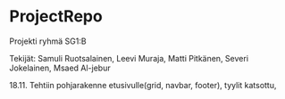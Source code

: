 # ProjectRepo

Projekti ryhmä SG1:B

Tekijät: Samuli Ruotsalainen, Leevi Muraja, Matti Pitkänen, Severi Jokelainen, Msaed Al-jebur

18.11.
Tehtiin pohjarakenne etusivulle(grid, navbar, footer), tyylit katsottu,
